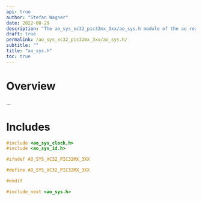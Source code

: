 ```yaml
---
api: true
author: "Stefan Wagner"
date: 2022-08-29
description: "The ao_sys_xc32_pic32mx_3xx/ao_sys.h module of the ao real-time operating system."
draft: true
permalink: /ao_sys_xc32_pic32mx_3xx/ao_sys.h/ 
subtitle: ""
title: "ao_sys.h"
toc: true
---
```


# Overview

...

# Includes

```c
#include <ao_sys_clock.h>
#include <ao_sys_id.h>

#ifndef AO_SYS_XC32_PIC32MX_3XX

#define AO_SYS_XC32_PIC32MX_3XX

#endif

#include_next <ao_sys.h>

```
